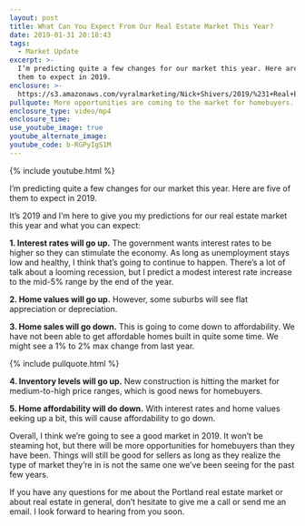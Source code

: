 ```yaml
---
layout: post
title: What Can You Expect From Our Real Estate Market This Year?
date: 2019-01-31 20:18:43
tags:
  - Market Update
excerpt: >-
  I’m predicting quite a few changes for our market this year. Here are five of
  them to expect in 2019.
enclosure: >-
  https://s3.amazonaws.com/vyralmarketing/Nick+Shivers/2019/%231+Real+Estate+Team+in+the+Portland+Metro+_+SW+Washington+2019+Predictions.mp4
pullquote: More opportunities are coming to the market for homebuyers.
enclosure_type: video/mp4
enclosure_time:
use_youtube_image: true
youtube_alternate_image:
youtube_code: b-RGPyIgS1M
---
```


{% include youtube.html %}

I’m predicting quite a few changes for our market this year. Here are five of them to expect in 2019.

It’s 2019 and I’m here to give you my predictions for our real estate market this year and what you can expect:

**1. Interest rates will go up.** The government wants interest rates to be higher so they can stimulate the economy. As long as unemployment stays low and healthy, I think that’s going to continue to happen. There’s a lot of talk about a looming recession, but I predict a modest interest rate increase to the mid-5% range by the end of the year.

**2. Home values will go up.** However, some suburbs will see flat appreciation or depreciation.

**3. Home sales will go down.** This is going to come down to affordability. We have not been able to get affordable homes built in quite some time. We might see a 1% to 2% max change from last year.

{% include pullquote.html %}

**4. Inventory levels will go up.** New construction is hitting the market for medium-to-high price ranges, which is good news for homebuyers.

**5. Home affordability will do down.** With interest rates and home values eeking up a bit, this will cause affordability to go down.

Overall, I think we’re going to see a good market in 2019. It won’t be steaming hot, but there will be more opportunities for homebuyers than they have been. Things will still be good for sellers as long as they realize the type of market they’re in is not the same one we’ve been seeing for the past few years.

If you have any questions for me about the Portland real estate market or about real estate in general, don’t hesitate to give me a call or send me an email. I look forward to hearing from you soon.